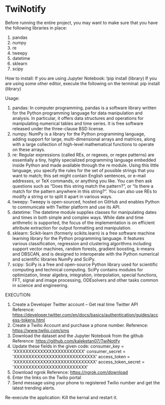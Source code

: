 # TwiNotify
Before running the entire project, you may want to make sure that you have the following libraries in place: 
1) pandas
2) numpy
3) re
4) tweepy
5) datetime
6) sklearn
7) scipy

How to install: 
If you are using Jupyter Notebook: 
!pip install (library)
 If you are using some other editor, execute the following on the terminal: 
pip install (library) 

Usage: 
1) pandas:
In computer programming, pandas is a software library written for the Python programming language for data manipulation and analysis. In particular, it offers data structures and operations for manipulating numerical tables and time series. It is free software released under the three-clause BSD license.
2) numpy:
NumPy is a library for the Python programming language, adding support for large, multi-dimensional arrays and matrices, along with a large collection of high-level mathematical functions to operate on these arrays.
3) re:
Regular expressions (called REs, or regexes, or regex patterns) are essentially a tiny, highly specialized programming language embedded inside Python and made available through the re module. Using this little language, you specify the rules for the set of possible strings that you want to match; this set might contain English sentences, or e-mail addresses, or TeX commands, or anything you like. You can then ask questions such as “Does this string match the pattern?”, or “Is there a match for the pattern anywhere in this string?”. You can also use REs to modify a string or to split it apart in various ways.
4) tweepy:
Tweepy is open-sourced, hosted on GitHub and enables Python to communicate with Twitter platform and use its API. 
5) datetime:
The datetime module supplies classes for manipulating dates and times in both simple and complex ways. While date and time arithmetic is supported, the focus of the implementation is on efficient attribute extraction for output formatting and manipulation. 
6) sklearn: 
Scikit-learn (formerly scikits.learn) is a free software machine learning library for the Python programming language. It features various classification, regression and clustering algorithms including support vector machines, random forests, gradient boosting, k-means and DBSCAN, and is designed to interoperate with the Python numerical and scientific libraries NumPy and SciPy.
7) scipy:
SciPy is a free and open-source Python library used for scientific computing and technical computing.
SciPy contains modules for optimization, linear algebra, integration, interpolation, special functions, FFT, signal and image processing, ODEsolvers and other tasks common in science and engineering.

EXECUTION: 
1) Create a Developer Twitter account – Get real time Twitter API 
Reference: https://developer.twitter.com/en/docs/basics/authentication/guides/access-tokens.html
2) Create a Twilio Account and purchase a phone number. 
Reference: https://www.twilio.com/sms
4) Download the dataset and the Jupyter Notebook from the github
Reference: https://github.com/kaleketan07/TwiNotify
3) Update these fields in the given code: 
consumer_key = 'XXXXXXXXXXXXXXXXXXXXXXXX'
consumer_secret = 'XXXXXXXXXXXXXXXXXXXXXXXXXXXX'
access_token = 'XXXXXXXXXXXXXXXXXXXXXXXXXXXX'
access_token_secret = 'XXXXXXXXXXXXXXXXXXXXXXXXX'
4) Download ngrok
Reference: https://ngrok.com/download
5) Enter the links on the Twilio portal
6) Send message using your phone to registered Twilio number and get the latest trending alerts. 

Re-execute the application:
Kill the kernal and restart it. 


